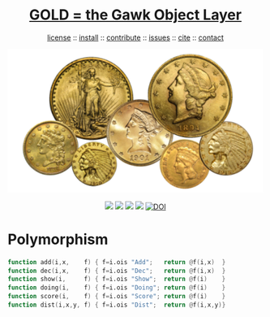 <a name=top>
<h1 align=center>
   <a href="https://github.com/golden/dev/blob/master/README.md#top">
     GOLD = the Gawk Object Layer
   </a>
</h1>
<p align=center>
   <a    href="https://github.com/golden/dev/blob/master/LICENSE.md#top">license</a>
   :: <a href="https://github.com/golden/dev/blob/master/INSTALL.md#top">install</a>
   :: <a href="https://github.com/golden/dev/blob/master/CONTRIBUTE.md#top">contribute</a>
   :: <a href="https://github.com/golden/dev/issues">issues</a>
   :: <a href="https://github.com/golden/dev/blob/master/CITATION.md#top">cite</a>
   :: <a href="https://github.com/golden/dev/blob/master/CONTACT.md#top">contact</a>
</p>
<p align=center>
   <img width=600 src="https://github.com/golden/dev/raw/master/etc/img/coins.png">
</p>
<p align=center>
   <img src="https://img.shields.io/badge/language-gawk-orange">
   <img src="https://img.shields.io/badge/purpose-ai,se-blueviolet">
   <img src="https://img.shields.io/badge/platform-mac,*nux-informational">
   <a href="https://travis-ci.org/github/golden/dev"> <img src="https://travis-ci.org/golden/dev.svg?branch=master"></a>
   <a href="https://doi.org/10.5281/zenodo.3887420"><img src="https://zenodo.org/badge/DOI/10.5281/zenodo.3887420.svg" alt="DOI"></a>
</p>

# Polymorphism

```awk
function add(i,x,    f) { f=i.ois "Add";   return @f(i,x)  }
function dec(i,x,    f) { f=i.ois "Dec";   return @f(i,x)  }
function show(i,     f) { f=i.ois "Show";  return @f(i)    }
function doing(i,    f) { f=i.ois "Doing"; return @f(i)    }
function score(i,    f) { f=i.ois "Score"; return @f(i)    }
function dist(i,x,y, f) { f=i.ois "Dist";  return @f(i,x,y)}
```
